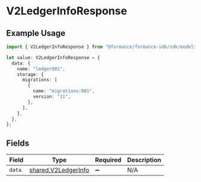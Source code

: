 # V2LedgerInfoResponse

## Example Usage

```typescript
import { V2LedgerInfoResponse } from "@formance/formance-sdk/sdk/models/shared";

let value: V2LedgerInfoResponse = {
  data: {
    name: "ledger001",
    storage: {
      migrations: [
        {
          name: "migrations:001",
          version: "11",
        },
      ],
    },
  },
};
```

## Fields

| Field                                                             | Type                                                              | Required                                                          | Description                                                       |
| ----------------------------------------------------------------- | ----------------------------------------------------------------- | ----------------------------------------------------------------- | ----------------------------------------------------------------- |
| `data`                                                            | [shared.V2LedgerInfo](../../../sdk/models/shared/v2ledgerinfo.md) | :heavy_minus_sign:                                                | N/A                                                               |